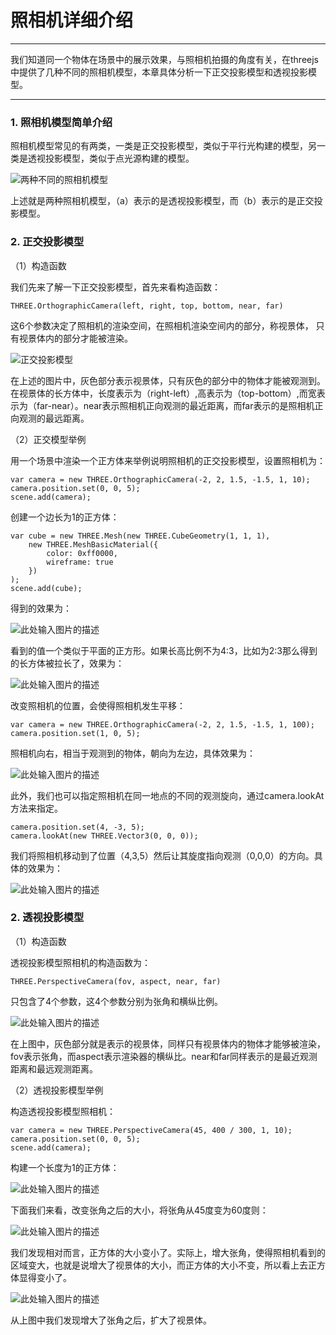 # 照相机详细介绍

------
我们知道同一个物体在场景中的展示效果，与照相机拍摄的角度有关，在threejs中提供了几种不同的照相机模型，本章具体分析一下正交投影模型和透视投影模型。

------

### 1. 照相机模型简单介绍

照相机模型常见的有两类，一类是正交投影模型，类似于平行光构建的模型，另一类是透视投影模型，类似于点光源构建的模型。

![两种不同的照相机模型][1]

上述就是两种照相机模型，（a）表示的是透视投影模型，而（b）表示的是正交投影模型。


### 2. 正交投影模型

（1）构造函数

我们先来了解一下正交投影模型，首先来看构造函数：

    THREE.OrthographicCamera(left, right, top, bottom, near, far)

这6个参数决定了照相机的渲染空间，在照相机渲染空间内的部分，称视景体，
只有视景体内的部分才能被渲染。

![正交投影模型][2]

在上述的图片中，灰色部分表示视景体，只有灰色的部分中的物体才能被观测到。在视景体的长方体中，长度表示为（right-left）,高表示为（top-bottom）,而宽表示为（far-near）。near表示照相机正向观测的最近距离，而far表示的是照相机正向观测的最远距离。

（2）正交模型举例

用一个场景中渲染一个正方体来举例说明照相机的正交投影模型，设置照相机为：

    var camera = new THREE.OrthographicCamera(-2, 2, 1.5, -1.5, 1, 10);
    camera.position.set(0, 0, 5);
    scene.add(camera);

创建一个边长为1的正方体：

    var cube = new THREE.Mesh(new THREE.CubeGeometry(1, 1, 1),
        new THREE.MeshBasicMaterial({
            color: 0xff0000,
            wireframe: true
        })
    );
    scene.add(cube);

得到的效果为：

![此处输入图片的描述][3]

看到的值一个类似于平面的正方形。如果长高比例不为4:3，比如为2:3那么得到的长方体被拉长了，效果为：

![此处输入图片的描述][4]

改变照相机的位置，会使得照相机发生平移：

    var camera = new THREE.OrthographicCamera(-2, 2, 1.5, -1.5, 1, 100);
    camera.position.set(1, 0, 5);

照相机向右，相当于观测到的物体，朝向为左边，具体效果为：


![此处输入图片的描述][5]

此外，我们也可以指定照相机在同一地点的不同的观测旋向，通过camera.lookAt方法来指定。

    camera.position.set(4, -3, 5);
    camera.lookAt(new THREE.Vector3(0, 0, 0));

我们将照相机移动到了位置（4,3,5）然后让其旋度指向观测（0,0,0）的方向。具体的效果为：

![此处输入图片的描述][6]

### 2. 透视投影模型

（1）构造函数

透视投影模型照相机的构造函数为：

    THREE.PerspectiveCamera(fov, aspect, near, far)

只包含了4个参数，这4个参数分别为张角和横纵比例。

![此处输入图片的描述][7]

在上图中，灰色部分就是表示的视景体，同样只有视景体内的物体才能够被渲染，fov表示张角，而aspect表示渲染器的横纵比。near和far同样表示的是最近观测距离和最远观测距离。

（2）透视投影模型举例

构造透视投影模型照相机：

    var camera = new THREE.PerspectiveCamera(45, 400 / 300, 1, 10);
    camera.position.set(0, 0, 5);
    scene.add(camera);

构建一个长度为1的正方体：

![此处输入图片的描述][8]

下面我们来看，改变张角之后的大小，将张角从45度变为60度则：

![此处输入图片的描述][9]

我们发现相对而言，正方体的大小变小了。实际上，增大张角，使得照相机看到的区域变大，也就是说增大了视景体的大小，而正方体的大小不变，所以看上去正方体显得变小了。

![此处输入图片的描述][10]

从上图中我们发现增大了张角之后，扩大了视景体。

  [1]: https://github.com/forthealllight/learn-threejs/blob/master/images/camera1.png
  [2]: https://github.com/forthealllight/learn-threejs/blob/master/images/camera2.png
  [3]: https://github.com/forthealllight/learn-threejs/blob/master/images/camera4.png
  [4]: https://github.com/forthealllight/learn-threejs/blob/master/images/camera5.png
  [5]: https://github.com/forthealllight/learn-threejs/blob/master/images/camera3.png
  [6]: https://github.com/forthealllight/learn-threejs/blob/master/images/camera7.png
  [7]: https://github.com/forthealllight/learn-threejs/blob/master/images/camera6.png
  [8]: https://github.com/forthealllight/learn-threejs/blob/master/images/camera8.png
  [9]: https://github.com/forthealllight/learn-threejs/blob/master/images/camera9.png
  [10]: https://github.com/forthealllight/learn-threejs/blob/master/images/camera10.png
